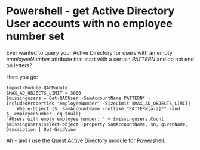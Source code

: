 # Powershell - get Active Directory User accounts with no employee number set #

Ever wanted to query your Active Directory for users with an empty _employeeNumber_ attribute that start with a certain _PATTERN_ and do not end on letters?

Here you go:

```
Import-Module QADModule
$MAX_AD_OBJECTS_LIMIT = 3000
$missingusers = Get-QADUser -SamAccountName PATTERN* -IncludedProperties "employeeNumber" -SizeLimit $MAX_AD_OBJECTS_LIMIT|
    Where-Object {$_.SamAccountName -notlike "PATTERN[a-z]*" -and $_.employeeNumber -eq $null}
"#Users with empty employee number: " + $missingusers.Count
$missingusers|select-object -property SamAccountName, sn, givenName, Description | Out-GridView
```

Ah - and I use the [Quest Active Directory module for Powershell](http://www.quest.com/powershell/activeroles-server.aspx).